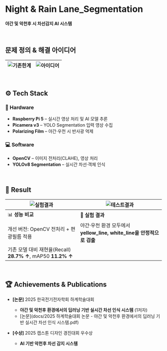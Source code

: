 # Night & Rain Lane_Segmentation
**야간 및 악천후 시 차선감지 AI 시스템**

<br>

## 문제 정의 & 해결 아이디어
![기존한계](https://github.com/user-attachments/assets/afbeddcf-9f4a-4b7b-aa4e-e9979ec06bbe) | ![아이디어](https://github.com/user-attachments/assets/455fb96a-5079-43e5-87d7-5b11186ee26c)
---|---|

<br>

## ⚙️ Tech Stack
### 🚀 Hardware
- **Raspberry Pi 5** – 실시간 영상 처리 및 AI 모델 추론
- **Picamera v3** – YOLO Segmentation 입력 영상 수집
- **Polarizing Film** – 야간·우천 시 반사광 억제

### 💻 Software
- **OpenCV** – 이미지 전처리(CLAHE), 영상 처리
- **YOLOv8 Segmentation** – 실시간 차선·객체 인식

<br>

## 🏁 Result

![실험결과](https://github.com/user-attachments/assets/45b5baf6-c1b4-47af-8f1f-879dd02035cf) | ![테스트결과](https://github.com/user-attachments/assets/8c406475-1547-45e0-9e92-2bac298b65ad)
---|---|
|📊 **성능 비교**|🧪 **실험 결과** |
|개선 버전: OpenCV 전처리 + 편광필름 적용 |야간·우천 환경 모두에서 **yellow_line, white_line을 안정적으로 검출**|
|기존 모델 대비 재현율(Recall) **28.7% ↑**, mAP50 **11.2% ↑** | 

<br>

## 🏆 Achievements & Publications
- **[논문]** 2025 한국전기전자학회 하계학술대회  
  - **야간 및 악천후 환경에서의 딥러닝 기반 실시간 차선 인식 시스템** (1저자)  
  - [논문](docs/2025 하계학술대회 논문 - 야간 및 악천후 환경에서의 딥러닝 기반 실시간 차선 인식 시스템.pdf)

- **[수상]** 2025 캡스톤 디자인 경진대회 우수상  
  - **AI 기반 악천후 차선 감지 시스템** 
